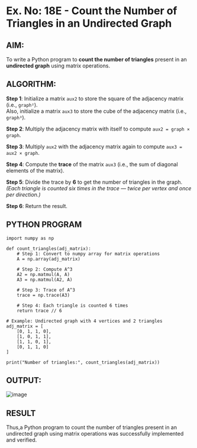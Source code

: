 # Ex. No: 18E - Count the Number of Triangles in an Undirected Graph

## AIM:
To write a Python program to **count the number of triangles** present in an **undirected graph** using matrix operations.

## ALGORITHM:

**Step 1**: Initialize a matrix `aux2` to store the square of the adjacency matrix (i.e., `graph²`).  
Also, initialize a matrix `aux3` to store the cube of the adjacency matrix (i.e., `graph³`).

**Step 2**: Multiply the adjacency matrix with itself to compute `aux2 = graph × graph`.

**Step 3**: Multiply `aux2` with the adjacency matrix again to compute `aux3 = aux2 × graph`.

**Step 4**: Compute the **trace** of the matrix `aux3` (i.e., the sum of diagonal elements of the matrix).

**Step 5**: Divide the trace by **6** to get the number of triangles in the graph.  
*(Each triangle is counted six times in the trace — twice per vertex and once per direction.)*

**Step 6**: Return the result.

## PYTHON PROGRAM
```
import numpy as np

def count_triangles(adj_matrix):
    # Step 1: Convert to numpy array for matrix operations
    A = np.array(adj_matrix)

    # Step 2: Compute A^3
    A2 = np.matmul(A, A)
    A3 = np.matmul(A2, A)

    # Step 3: Trace of A^3
    trace = np.trace(A3)

    # Step 4: Each triangle is counted 6 times
    return trace // 6

# Example: Undirected graph with 4 vertices and 2 triangles
adj_matrix = [
    [0, 1, 1, 0],
    [1, 0, 1, 1],
    [1, 1, 0, 1],
    [0, 1, 1, 0]
]

print("Number of triangles:", count_triangles(adj_matrix))
````
## OUTPUT:
![image](https://github.com/user-attachments/assets/3efc08b8-80fd-4503-9554-665a1c46fb89)


## RESULT
Thus,a Python program to count the number of triangles present in an undirected graph using matrix operations was successfully implemented and verified.
